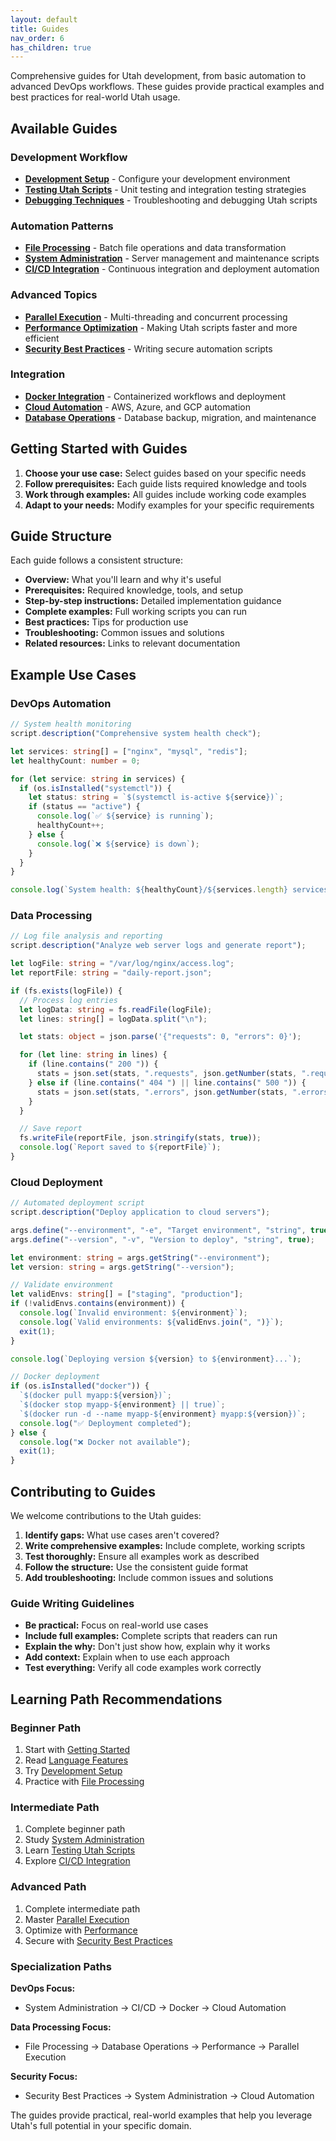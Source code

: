 ```yaml
---
layout: default
title: Guides
nav_order: 6
has_children: true
---
```


Comprehensive guides for Utah development, from basic automation to advanced DevOps workflows. These guides provide practical examples and best practices for real-world Utah usage.

## Available Guides

### Development Workflow

- **[Development Setup](development-setup.md)** - Configure your development environment
- **[Testing Utah Scripts](testing.md)** - Unit testing and integration testing strategies
- **[Debugging Techniques](debugging.md)** - Troubleshooting and debugging Utah scripts

### Automation Patterns

- **[File Processing](file-processing.md)** - Batch file operations and data transformation
- **[System Administration](system-admin.md)** - Server management and maintenance scripts
- **[CI/CD Integration](cicd.md)** - Continuous integration and deployment automation

### Advanced Topics

- **[Parallel Execution](parallel.md)** - Multi-threading and concurrent processing
- **[Performance Optimization](performance.md)** - Making Utah scripts faster and more efficient
- **[Security Best Practices](security.md)** - Writing secure automation scripts

### Integration

- **[Docker Integration](docker.md)** - Containerized workflows and deployment
- **[Cloud Automation](cloud.md)** - AWS, Azure, and GCP automation
- **[Database Operations](database.md)** - Database backup, migration, and maintenance

## Getting Started with Guides

1. **Choose your use case:** Select guides based on your specific needs
2. **Follow prerequisites:** Each guide lists required knowledge and tools
3. **Work through examples:** All guides include working code examples
4. **Adapt to your needs:** Modify examples for your specific requirements

## Guide Structure

Each guide follows a consistent structure:

- **Overview:** What you'll learn and why it's useful
- **Prerequisites:** Required knowledge, tools, and setup
- **Step-by-step instructions:** Detailed implementation guidance
- **Complete examples:** Full working scripts you can run
- **Best practices:** Tips for production use
- **Troubleshooting:** Common issues and solutions
- **Related resources:** Links to relevant documentation

## Example Use Cases

### DevOps Automation

```typescript
// System health monitoring
script.description("Comprehensive system health check");

let services: string[] = ["nginx", "mysql", "redis"];
let healthyCount: number = 0;

for (let service: string in services) {
  if (os.isInstalled("systemctl")) {
    let status: string = `$(systemctl is-active ${service})`;
    if (status == "active") {
      console.log(`✅ ${service} is running`);
      healthyCount++;
    } else {
      console.log(`❌ ${service} is down`);
    }
  }
}

console.log(`System health: ${healthyCount}/${services.length} services running`);
```

### Data Processing

```typescript
// Log file analysis and reporting
script.description("Analyze web server logs and generate report");

let logFile: string = "/var/log/nginx/access.log";
let reportFile: string = "daily-report.json";

if (fs.exists(logFile)) {
  // Process log entries
  let logData: string = fs.readFile(logFile);
  let lines: string[] = logData.split("\n");

  let stats: object = json.parse('{"requests": 0, "errors": 0}');

  for (let line: string in lines) {
    if (line.contains(" 200 ")) {
      stats = json.set(stats, ".requests", json.getNumber(stats, ".requests") + 1);
    } else if (line.contains(" 404 ") || line.contains(" 500 ")) {
      stats = json.set(stats, ".errors", json.getNumber(stats, ".errors") + 1);
    }
  }

  // Save report
  fs.writeFile(reportFile, json.stringify(stats, true));
  console.log(`Report saved to ${reportFile}`);
}
```

### Cloud Deployment

```typescript
// Automated deployment script
script.description("Deploy application to cloud servers");

args.define("--environment", "-e", "Target environment", "string", true);
args.define("--version", "-v", "Version to deploy", "string", true);

let environment: string = args.getString("--environment");
let version: string = args.getString("--version");

// Validate environment
let validEnvs: string[] = ["staging", "production"];
if (!validEnvs.contains(environment)) {
  console.log(`Invalid environment: ${environment}`);
  console.log(`Valid environments: ${validEnvs.join(", ")}`);
  exit(1);
}

console.log(`Deploying version ${version} to ${environment}...`);

// Docker deployment
if (os.isInstalled("docker")) {
  `$(docker pull myapp:${version})`;
  `$(docker stop myapp-${environment} || true)`;
  `$(docker run -d --name myapp-${environment} myapp:${version})`;
  console.log("✅ Deployment completed");
} else {
  console.log("❌ Docker not available");
  exit(1);
}
```

## Contributing to Guides

We welcome contributions to the Utah guides:

1. **Identify gaps:** What use cases aren't covered?
2. **Write comprehensive examples:** Include complete, working scripts
3. **Test thoroughly:** Ensure all examples work as described
4. **Follow the structure:** Use the consistent guide format
5. **Add troubleshooting:** Include common issues and solutions

### Guide Writing Guidelines

- **Be practical:** Focus on real-world use cases
- **Include full examples:** Complete scripts that readers can run
- **Explain the why:** Don't just show how, explain why it works
- **Add context:** Explain when to use each approach
- **Test everything:** Verify all code examples work correctly

## Learning Path Recommendations

### Beginner Path

1. Start with [Getting Started](../getting-started/)
2. Read [Language Features](../language-features/)
3. Try [Development Setup](development-setup.md)
4. Practice with [File Processing](file-processing.md)

### Intermediate Path

1. Complete beginner path
2. Study [System Administration](system-admin.md)
3. Learn [Testing Utah Scripts](testing.md)
4. Explore [CI/CD Integration](cicd.md)

### Advanced Path

1. Complete intermediate path
2. Master [Parallel Execution](parallel.md)
3. Optimize with [Performance](performance.md)
4. Secure with [Security Best Practices](security.md)

### Specialization Paths

**DevOps Focus:**

- System Administration → CI/CD → Docker → Cloud Automation

**Data Processing Focus:**

- File Processing → Database Operations → Performance → Parallel Execution

**Security Focus:**

- Security Best Practices → System Administration → Cloud Automation

The guides provide practical, real-world examples that help you leverage Utah's full potential in your specific domain.
